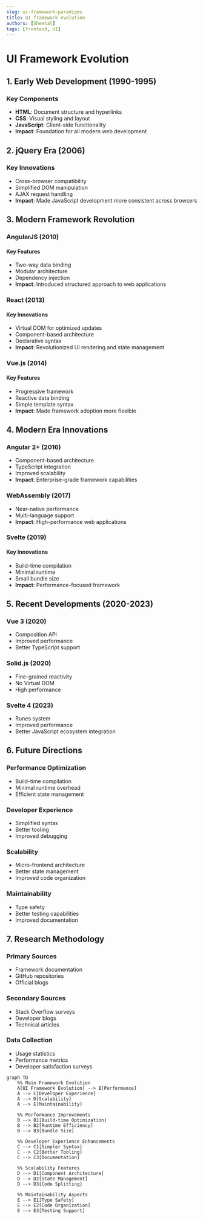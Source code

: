 ```yaml
---
slug: ui-framework-paradigms
title: UI framework evolution
authors: [Sheetal]
tags: [frontend, UI]
---
```


# UI Framework Evolution

## 1. Early Web Development (1990-1995)

### Key Components

- **HTML**: Document structure and hyperlinks
- **CSS**: Visual styling and layout
- **JavaScript**: Client-side functionality
- **Impact**: Foundation for all modern web development

## 2. jQuery Era (2006)

### Key Innovations

- Cross-browser compatibility
- Simplified DOM manipulation
- AJAX request handling
- **Impact**: Made JavaScript development more consistent across browsers

## 3. Modern Framework Revolution

### AngularJS (2010)

#### Key Features

- Two-way data binding
- Modular architecture
- Dependency injection
- **Impact**: Introduced structured approach to web applications

### React (2013)

#### Key Innovations

- Virtual DOM for optimized updates
- Component-based architecture
- Declarative syntax
- **Impact**: Revolutionized UI rendering and state management

### Vue.js (2014)

#### Key Features

- Progressive framework
- Reactive data binding
- Simple template syntax
- **Impact**: Made framework adoption more flexible

## 4. Modern Era Innovations

### Angular 2+ (2016)

- Component-based architecture
- TypeScript integration
- Improved scalability
- **Impact**: Enterprise-grade framework capabilities

### WebAssembly (2017)

- Near-native performance
- Multi-language support
- **Impact**: High-performance web applications

### Svelte (2019)

#### Key Innovations

- Build-time compilation
- Minimal runtime
- Small bundle size
- **Impact**: Performance-focused framework

## 5. Recent Developments (2020-2023)

### Vue 3 (2020)

- Composition API
- Improved performance
- Better TypeScript support

### Solid.js (2020)

- Fine-grained reactivity
- No Virtual DOM
- High performance

### Svelte 4 (2023)

- Runes system
- Improved performance
- Better JavaScript ecosystem integration

## 6. Future Directions

### Performance Optimization

- Build-time compilation
- Minimal runtime overhead
- Efficient state management

### Developer Experience

- Simplified syntax
- Better tooling
- Improved debugging

### Scalability

- Micro-frontend architecture
- Better state management
- Improved code organization

### Maintainability

- Type safety
- Better testing capabilities
- Improved documentation

## 7. Research Methodology

### Primary Sources

- Framework documentation
- GitHub repositories
- Official blogs

### Secondary Sources

- Stack Overflow surveys
- Developer blogs
- Technical articles

### Data Collection

- Usage statistics
- Performance metrics
- Developer satisfaction surveys

```mermaid
graph TD
    %% Main Framework Evolution
    A[UI Framework Evolution] --> B[Performance]
    A --> C[Developer Experience]
    A --> D[Scalability]
    A --> E[Maintainability]

    %% Performance Improvements
    B --> B1[Build-time Optimization]
    B --> B2[Runtime Efficiency]
    B --> B3[Bundle Size]

    %% Developer Experience Enhancements
    C --> C1[Simpler Syntax]
    C --> C2[Better Tooling]
    C --> C3[Documentation]

    %% Scalability Features
    D --> D1[Component Architecture]
    D --> D2[State Management]
    D --> D3[Code Splitting]

    %% Maintainability Aspects
    E --> E1[Type Safety]
    E --> E2[Code Organization]
    E --> E3[Testing Support]
```
